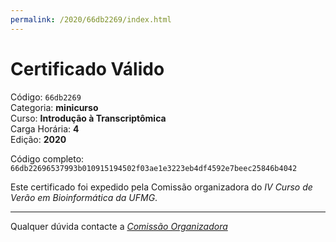 ```yaml
---
permalink: /2020/66db2269/index.html
---
```


# Certificado Válido

Código: `66db2269`<br>
Categoria: **minicurso**<br>
Curso: **Introdução à Transcriptômica**<br>
Carga Horária: **4**<br>
Edição: **2020**<br>


Código completo: `66db22696537993b010915194502f03ae1e3223eb4df4592e7beec25846b4042`


Este certificado foi expedido pela Comissão organizadora do *IV Curso de Verão em Bioinformática da UFMG*.

----

Qualquer dúvida contacte a [_Comissão Organizadora_](<mailto:cursobioinfoufmg@gmail.com$subject=[Certificados]>)


